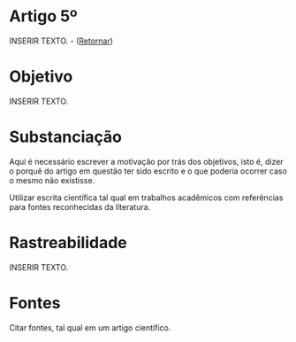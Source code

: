 # Artigo 5º

INSERIR TEXTO. - ([Retornar](../DireitosDoIndividuo.md))

# Objetivo
INSERIR TEXTO.

# Substanciação
Aqui é necessário escrever a motivação por trás dos objetivos, isto é, dizer o porquê do artigo em questão ter sido escrito e o que poderia ocorrer caso o mesmo não existisse.

Utilizar escrita científica tal qual em trabalhos acadêmicos com referências para fontes reconhecidas da literatura.

# Rastreabilidade
INSERIR TEXTO.

# Fontes
Citar fontes, tal qual em um artigo científico.

